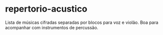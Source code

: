 # repertorio-acustico
Lista de músicas cifradas separadas por blocos para voz e  violão. Boa para acompanhar com instrumentos de percussão.
